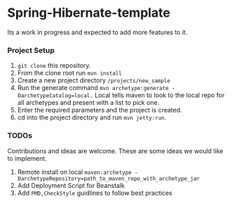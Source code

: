 Spring-Hibernate-template
=========================

Its a work in progress and expected to add more features to it.


### Project Setup
1. ```git clone``` this repository.
2. From the clone root run ```mvn install```
3. Create a new project directory ```/projects/new_sample```
4. Run the generate command ```mvn archetype:generate -DarchetypeCatalog=local.``` Local tells maven to look to the local repo for all archetypes and present with a list to pick one.
5. Enter the required parameters and the project is created.
6. cd into the project directory and run ```mvn jetty:run```.

### TODOs
Contributions and ideas are welcome. These are some ideas we would like to implement.

1. Remote install on local ```maven:archetype -DarchetypeRepository=path_to_maven_repo_with_archetype_jar```
2. Add Deployment Script for Beanstalk
3. Add ```PMD,CheckStyle``` guidlines to follow best practices
